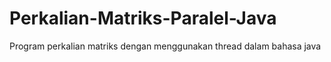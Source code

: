 # Perkalian-Matriks-Paralel-Java
Program perkalian matriks dengan menggunakan thread dalam bahasa java
